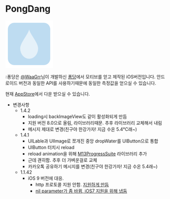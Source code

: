 PongDang
========
![퐁당](https://github.com/say8425/PongDang/blob/master/iconForReadme.png)

💧퐁당은 [@WaaGrr](https://twitter.com/waagrr)님이 개발하신 [퐁당](https://play.google.com/store/apps/details?id=com.sangmoo.pongdang&hl=ko)에서 모티브를 얻고 제작된 iOS버전입니다. 안드로이드 버전과 동일한 API를 사용하기때문에 동일한 측정값을 얻으실 수 있습니다.

현재 [AppStore](https://itunes.apple.com/kr/app/id1013599847)에서 다운 받으실 수 있습니다.

* 변경사항
  * 1.4.2
    * loading시 backImageView도 같이 활성화되게 만듬
    * 지원 버전 8.0으로 올림, 라이브러리때문. 추후 라이브러리 교체해서 내림
    * 메시지 제대로 변경(친구야 한강가자! 지금 수온 5.4℃래~)
  * 1.4.1
    * UILable과 UIImage로 쪼개진 중앙 dropWater를 UIButton으로 통합
    * UIButton 터치시 reload
    * reload animation을 위해 [M13ProgressSuite](https://github.com/Marxon13/M13ProgressSuite) 라이브러리 추가
    * 근데 괜히함. 추후 더 가벼운걸로 교체
    * 카카오톡 공유하기 메시지를 변경(친구야 한강가자! 지금 수온 5.4래~)
  * 1.1.42
    * iOS 9 버전에 대응. 
      * http 프로토콜 지원 안함. [지원하게 만듬](http://stackoverflow.com/questions/30731785/how-do-i-load-an-http-url-with-app-transport-security-enabled-in-ios-9)
      * [nil parameter가 좀 바뀜, iOS7 지원을 위해 냅둠](http://stackoverflow.com/questions/32628112/null-passed-to-a-callee-that-requires-a-non-null-argument-when-setting-up-mfma)

